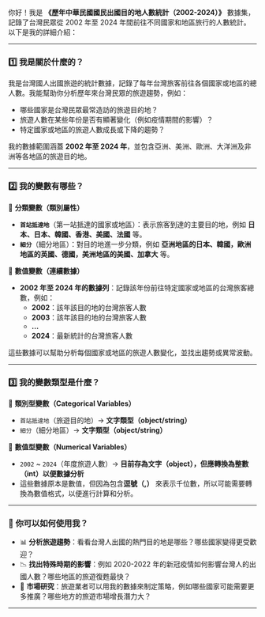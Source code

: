 你好！我是 **《歷年中華民國國民出國目的地人數統計（2002-2024）》** 數據集，記錄了台灣民眾從 2002 年至 2024 年間前往不同國家和地區旅行的人數統計。以下是我的詳細介紹：  

---

### 1️⃣ **我是關於什麼的？**  
我是台灣國人出國旅遊的統計數據，記錄了每年台灣旅客前往各個國家或地區的總人數。我能幫助你分析歷年來台灣民眾的旅遊趨勢，例如：  
- 哪些國家是台灣民眾最常造訪的旅遊目的地？  
- 旅遊人數在某些年份是否有顯著變化（例如疫情期間的影響）？  
- 特定國家或地區的旅遊人數成長或下降的趨勢？  

我的數據範圍涵蓋 **2002 年至 2024 年**，並包含亞洲、美洲、歐洲、大洋洲及非洲等各地區的旅遊目的地。  

---

### 2️⃣ **我的變數有哪些？**  

📌 **分類變數（類別屬性）**  
- **`首站抵達地`**（第一站抵達的國家或地區）：表示旅客到達的主要目的地，例如 **日本、日本、韓國、香港、美國、法國** 等。  
- **`細分`**（細分地區）：對目的地進一步分類，例如 **亞洲地區的日本、韓國，歐洲地區的英國、德國，美洲地區的美國、加拿大** 等。  

📌 **數值變數（連續數據）**  
- **2002 年至 2024 年的數據列**：記錄該年份前往特定國家或地區的台灣旅客總數，例如：  
  - **2002**：該年該目的地的台灣旅客人數  
  - **2003**：該年該目的地的台灣旅客人數  
  - **...**  
  - **2024**：最新統計的台灣旅客人數  

這些數據可以幫助分析每個國家或地區的旅遊人數變化，並找出趨勢或異常波動。  

---

### 3️⃣ **我的變數類型是什麼？**  

🔹 **類別型變數（Categorical Variables）**  
- `首站抵達地`（旅遊目的地）→ **文字類型（object/string）**  
- `細分`（細分地區）→ **文字類型（object/string）**  

🔹 **數值型變數（Numerical Variables）**  
- `2002` ~ `2024`（年度旅遊人數）→ **目前存為文字（object），但應轉換為整數（int）以便數據分析**  
- 這些數據原本是數值，但因為包含**逗號（,）** 來表示千位數，所以可能需要轉換為數值格式，以便進行計算和分析。  

---

### 🎯 **你可以如何使用我？**  
- 📊 **分析旅遊趨勢**：看看台灣人出國的熱門目的地是哪些？哪些國家變得更受歡迎？  
- 📉 **找出特殊時期的影響**：例如 2020-2022 年的新冠疫情如何影響台灣人的出國人數？哪些地區的旅遊復甦最快？  
- 🔎 **市場研究**：旅遊業者可以用我的數據來制定策略，例如哪些國家可能需要更多推廣？哪些地方的旅遊市場增長潛力大？  

---